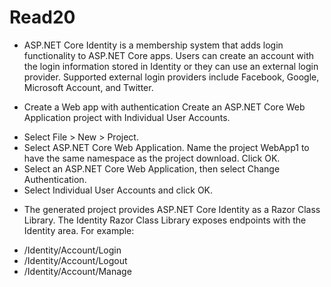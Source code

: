 # Read20 

- ASP.NET Core Identity is a membership system that adds login functionality to ASP.NET Core apps. Users can create an account with the login information stored in Identity or they can use an external login provider. Supported external login providers include Facebook, Google, Microsoft Account, and Twitter.

- Create a Web app with authentication
Create an ASP.NET Core Web Application project with Individual User Accounts.

* Select File > New > Project.
* Select ASP.NET Core Web Application. Name the project WebApp1 to have the same namespace as the project download. Click OK.
* Select an ASP.NET Core Web Application, then select Change Authentication.
* Select Individual User Accounts and click OK.

- The generated project provides ASP.NET Core Identity as a Razor Class Library. The Identity Razor Class Library exposes endpoints with the Identity area. For example:

* /Identity/Account/Login
* /Identity/Account/Logout
* /Identity/Account/Manage